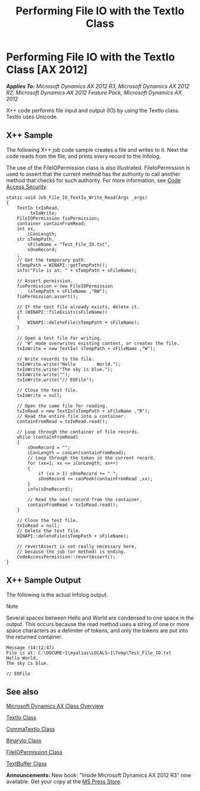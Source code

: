 ﻿---
title: Performing File IO with the TextIo Class
TOCTitle: Performing File IO with the TextIo Class
ms:assetid: 7a5fe2a8-7f58-4502-adb3-7eac51ab7dd5
ms:mtpsurl: https://msdn.microsoft.com/en-us/library/Cc967403(v=AX.60)
ms:contentKeyID: 35246083
ms.date: 05/18/2015
mtps_version: v=AX.60
---

# Performing File IO with the TextIo Class [AX 2012]


_**Applies To:** Microsoft Dynamics AX 2012 R3, Microsoft Dynamics AX 2012 R2, Microsoft Dynamics AX 2012 Feature Pack, Microsoft Dynamics AX 2012_

X++ code performs file input and output (IO) by using the TextIo class. TextIo uses Unicode.

## X++ Sample

The following X++ job code sample creates a file and writes to it. Next the code reads from the file, and prints every record to the Infolog.

The use of the FileIOPermission class is also illustrated. FileIoPermission is used to assert that the current method has the authority to call another method that checks for such authority. For more information, see [Code Access Security](code-access-security.md).

    static void Job_File_IO_TextIo_Write_Read(Args _args)
    {
        TextIo txIoRead,
             txIoWrite;
        FileIOPermission fioPermission;
        container containFromRead;
        int xx,
            iConLength;
        str sTempPath,
            sFileName = "Test_File_IO.txt",
            sOneRecord;
        ;
        // Get the temporary path.
        sTempPath = WINAPI::getTempPath();
        info("File is at: " + sTempPath + sFileName);
    
        // Assert permission.
        fioPermission = new FileIOPermission
            (sTempPath + sFileName ,"RW");
        fioPermission.assert();
     
        // If the test file already exists, delete it.
        if (WINAPI::fileExists(sFileName))
        {
            WINAPI::deleteFile(sTempPath + sFileName);
        }
        
        // Open a test file for writing.
        // "W" mode overwrites existing content, or creates the file.
        txIoWrite = new TextIo( sTempPath + sFileName ,"W");
    
        // Write records to the file.
        txIoWrite.write("Hello        World.");
        txIoWrite.write("The sky is blue.");
        txIoWrite.write("");
        txIoWrite.write("// EOFile");
    
        // Close the test file.
        txIoWrite = null;
    
        // Open the same file for reading.
        txIoRead = new TextIo(sTempPath + sFileName ,"R");
        // Read the entire file into a container.
        containFromRead = txIoRead.read();
    
        // Loop through the container of file records.
        while (containFromRead)
        {
            sOneRecord = "";
            iConLength = conLen(containFromRead);
            // Loop through the token in the current record.
            for (xx=1; xx <= iConLength; xx++)
            {
                if (xx > 1) sOneRecord += " ";
                sOneRecord += conPeek(containFromRead ,xx);
            }
            info(sOneRecord);
    
            // Read the next record from the container.
            containFromRead = txIoRead.read();
        }
    
        // Close the test file.
        txIoRead = null;
        // Delete the test file.
        WINAPI::deleteFile(sTempPath + sFileName);
    
        // revertAssert is not really necessary here,
        // because the job (or method) is ending.
        CodeAccessPermission::revertAssert();
    }

## X++ Sample Output

The following is the actual Infolog output.


> [!NOTE]
> <P>Several spaces between Hello and World are condensed to one space in the output. This occurs because the read method uses a string of one or more space characters as a delimiter of tokens, and only the tokens are put into the returned container.</P>



    Message (14:12:47)
    File is at: C:\DOCUME~1\myalias\LOCALS~1\Temp\Test_File_IO.txt
    Hello World.
    The sky is blue.
    
    // EOFile

## See also

[Microsoft Dynamics AX Class Overview](microsoft-dynamics-ax-class-overview.md)

[TextIo Class](https://msdn.microsoft.com/en-us/library/gg957982\(v=ax.60\))

[CommaTextIo Class](https://msdn.microsoft.com/en-us/library/gg821130\(v=ax.60\))

[BinaryIo Class](https://msdn.microsoft.com/en-us/library/gg820682\(v=ax.60\))

[FileIOPermission Class](https://msdn.microsoft.com/en-us/library/gg839563\(v=ax.60\))

[TextBuffer Class](https://msdn.microsoft.com/en-us/library/gg957944\(v=ax.60\))

  
**Announcements:** New book: "Inside Microsoft Dynamics AX 2012 R3" now available. Get your copy at the [MS Press Store](https://www.microsoftpressstore.com/store/inside-microsoft-dynamics-ax-2012-r3-9780735685109).

